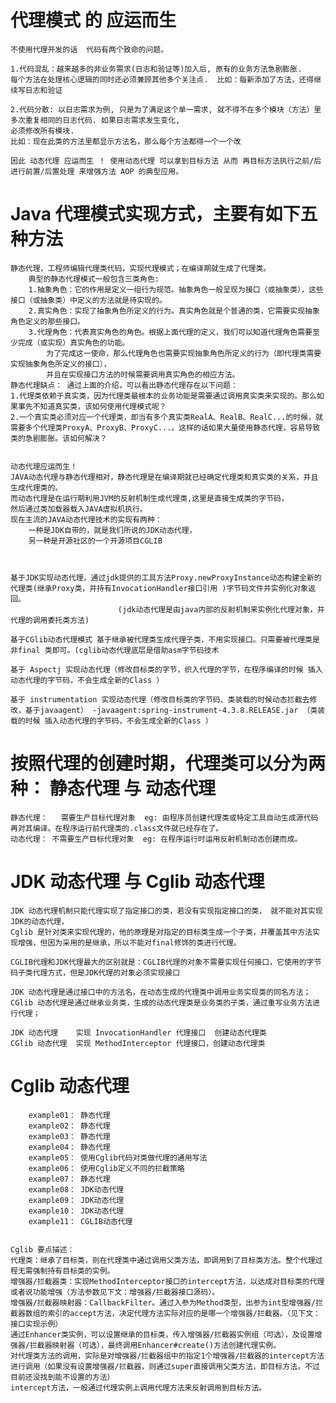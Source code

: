 # 代理模式  的 应运而生
    不使用代理开发的话  代码有两个致命的问题。
    
    1.代码混乱：越来越多的非业务需求(日志和验证等)加入后, 原有的业务方法急剧膨胀. 
    每个方法在处理核心逻辑的同时还必须兼顾其他多个关注点.  比如：每新添加了方法，还得继续写日志和验证
   
    2.代码分散: 以日志需求为例, 只是为了满足这个单一需求, 就不得不在多个模块（方法）里多次重复相同的日志代码. 如果日志需求发生变化, 
    必须修改所有模块. 
    比如：现在此类的方法里都显示方法名，那么每个方法都得一个一个改
    
    因此 动态代理 应运而生 ！ 使用动态代理 可以拿到目标方法 从而 再目标方法执行之前/后  进行前置/后置处理 来增强方法 AOP 的典型应用。

# Java 代理模式实现方式，主要有如下五种方法
    静态代理，工程师编辑代理类代码，实现代理模式；在编译期就生成了代理类。
        典型的静态代理模式一般包含三类角色:
        1.抽象角色：它的作用是定义一组行为规范。抽象角色一般呈现为接口（或抽象类），这些接口（或抽象类）中定义的方法就是待实现的。
        2.真实角色：实现了抽象角色所定义的行为。真实角色就是个普通的类，它需要实现抽象角色定义的那些接口。
        3.代理角色：代表真实角色的角色。根据上面代理的定义，我们可以知道代理角色需要至少完成（或实现）真实角色的功能。
            为了完成这一使命，那么代理角色也需要实现抽象角色所定义的行为（即代理类需要实现抽象角色所定义的接口），
            并且在实现接口方法的时候需要调用真实角色的相应方法。
    静态代理缺点： 通过上面的介绍，可以看出静态代理存在以下问题：
    1.代理类依赖于真实类，因为代理类最根本的业务功能是需要通过调用真实类来实现的。那么如果事先不知道真实类，该如何使用代理模式呢？
    2.一个真实类必须对应一个代理类，即当有多个真实类RealA、RealB、RealC...的时候，就需要多个代理类ProxyA、ProxyB、ProxyC...。这样的话如果大量使用静态代理，容易导致类的急剧膨胀。该如何解决？


    动态代理应运而生！
    JAVA动态代理与静态代理相对，静态代理是在编译期就已经确定代理类和真实类的关系，并且生成代理类的。
    而动态代理是在运行期利用JVM的反射机制生成代理类,这里是直接生成类的字节码，
    然后通过类加载器载入JAVA虚拟机执行。
    现在主流的JAVA动态代理技术的实现有两种：
        一种是JDK自带的，就是我们所说的JDK动态代理，
        另一种是开源社区的一个开源项目CGLIB


    
    基于JDK实现动态代理，通过jdk提供的工具方法Proxy.newProxyInstance动态构建全新的代理类(继承Proxy类，并持有InvocationHandler接口引用 )字节码文件并实例化对象返回。
                            (jdk动态代理是由java内部的反射机制来实例化代理对象，并代理的调用委托类方法)
    
    基于CGlib动态代理模式 基于继承被代理类生成代理子类，不用实现接口。只需要被代理类是非final 类即可。(cglib动态代理底层是借助asm字节码技术
    
    基于 Aspectj 实现动态代理（修改目标类的字节，织入代理的字节，在程序编译的时候 插入动态代理的字节码，不会生成全新的Class ）
    
    基于 instrumentation 实现动态代理（修改目标类的字节码、类装载的时候动态拦截去修改，基于javaagent） -javaagent:spring-instrument-4.3.8.RELEASE.jar （类装载的时候 插入动态代理的字节码，不会生成全新的Class ）

# 按照代理的创建时期，代理类可以分为两种： 静态代理 与 动态代理
    静态代理：   需要生产目标代理对象  eg: 由程序员创建代理类或特定工具自动生成源代码再对其编译。在程序运行前代理类的.class文件就已经存在了。
    动态代理： 不需要生产目标代理对象  eg: 在程序运行时运用反射机制动态创建而成。
    
# JDK 动态代理 与 Cglib 动态代理
    JDK 动态代理机制只能代理实现了指定接口的类，若没有实现指定接口的类， 就不能对其实现JDK的动态代理，
    Cglib 是针对类来实现代理的，他的原理是对指定的目标类生成一个子类，并覆盖其中方法实现增强，但因为采用的是继承，所以不能对final修饰的类进行代理。
    
    CGLIB代理和JDK代理最大的区别就是：CGLIB代理的对象不需要实现任何接口，它使用的字节码子类代理方式，但是JDK代理的对象必须实现接口
    
    JDK 动态代理是通过接口中的方法名，在动态生成的代理类中调用业务实现类的同名方法；
    CGlib 动态代理是通过继承业务类，生成的动态代理类是业务类的子类，通过重写业务方法进行代理；
    
    JDK 动态代理    实现 InvocationHandler 代理接口  创建动态代理类
    CGlib 动态代理  实现 MethodInterceptor 代理接口，创建动态代理类
    
    
# Cglib 动态代理

        example01： 静态代理
        example02： 静态代理 
        example03： 静态代理
        example04： 静态代理
        example05： 使用Cglib代码对类做代理的通用写法
        example06： 使用Cglib定义不同的拦截策略
        example07： 静态代理
        example08： JDK动态代理
        example09： JDK动态代理
        example10： JDK动态代理
        example11： CGLIB动态代理
    
    
    Cglib 要点描述：
    代理类：继承了目标类，则在代理类中通过调用父类方法，即调用到了目标类方法。整个代理过程无需强制持有目标类的实例。
    增强器/拦截器类：实现MethodInterceptor接口的intercept方法，以达成对目标类的代理或者说功能增强（方法参数见下文：增强器/拦截器接口源码）。
    增强器/拦截器映射器：CallbackFilter。通过入参为Method类型，出参为int型增强器/拦截器数组的索引的accept方法，决定代理方法实际对应的是哪一个增强器/拦截器。（见下文：接口实现示例）
    通过Enhancer类实例，可以设置继承的目标类，传入增强器/拦截器实例组（可选），及设置增强器/拦截器映射器（可选），最终调用Enhancer#create()方法创建代理实例。
    对代理类方法的调用，实际是对增强器/拦截器组中的指定1个增强器/拦截器的intercept方法进行调用（如果没有设置增强器/拦截器，则通过super直接调用父类方法，即目标方法。不过目前还没找到能不设置的方法）
    intercept方法，一般通过代理实例上调用代理方法来反射调用到目标方法。
 
